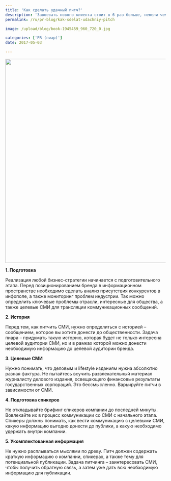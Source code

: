 ```yaml
---
title: 'Как сделать удачный питч?'
description: 'Завоевать нового клиента стоит в 6 раз больше, нежели чем обеспечить лояльность существующего. Однако качественный PR и нативное присутствие бренда в информационном поле – залог эффективной стратегии развития бизнеса и нивелирования оттока клиентов. PR строится на питчинге журналистов. Удачный питч – что это такое? 1. Подготовка'
permalink: /ru/pr-blog/kak-sdelat-udachniy-pitch

image: /upload/blog/book-1945459_960_720_0.jpg

categories: ['PR (пиар)']
date: 2017-05-03

---
```


<img src="{{ site.assets }}/upload/blog/book-1945459_960_720_0.jpg" width="960" height="640" alt="">
<p><strong>1. Подготовка</strong></p>
<p>Реализация любой бизнес-стратегии начинается с подготовительного этапа. Перед позиционированием бренда в информационном пространстве необходимо сделать анализ присутствия конкурентов в инфополе, а также мониторинг проблем индустрии. Так можно определить ключевые проблемы отрасли, интересные для общества, а также целевые СМИ для трансляции коммуникационных сообщений.</p>
<p><strong>2. История</strong></p>
<p>Перед тем, как питчить СМИ, нужно определиться с историей &ndash; сообщением, которое вы хотите донести до общественности. Задача пиара &ndash; придумать такую историю, которая будет не только интересна целевой аудитории СМИ, но и в рамках которой можно донести необходимую информацию до целевой аудитории бренда.</p>
<p><strong>3. Целевые СМИ</strong></p>
<p>Нужно понимать, что деловым и lifestyle изданиям нужна абсолютно разная фактура. Не пытайтесь всучить развлекательный материал журналисту делового издания, освещающего финансовые результаты государственных корпораций. Это бессмысленно. Варьируйте питчи в зависимости от СМИ.</p>
<p><strong>4. Подготовка спикеров</strong></p>
<p>Не откладывайте брифинг спикеров компании до последней минуты. Вовлекайте их в процесс коммуникации со СМИ с начального этапа. Спикеры должны понимать, как вести коммуникацию с целевыми СМИ, какую информацию выгодно донести до публики, а какую необходимо удержать внутри компании.</p>
<p><strong>5. Укомплектованная информация</strong></p>
<p>Не нужно расплываться мыслями по древу. Питч должен содержать краткую информацию о компании, спикерах, а также тему для потенциальной публикации. Задача питчинга &ndash; заинтересовать СМИ, чтобы получить обратную связь, а затем уже дать всю необходимую информацию для публикации.</p>

